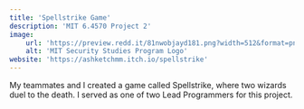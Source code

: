 ```yaml
---
title: 'Spellstrike Game'
description: 'MIT 6.4570 Project 2'
image:
    url: 'https://preview.redd.it/81nwobjayd181.png?width=512&format=png&auto=webp&s=027cac2b3ddd6f7b3f5e60a783706d1d0e8151ec'
    alt: 'MIT Security Studies Program Logo'
website: 'https://ashketchmm.itch.io/spellstrike'
---
```


My teammates and I created a game called Spellstrike, where two wizards duel 
to the death. I served as one of two Lead Programmers for this project.
